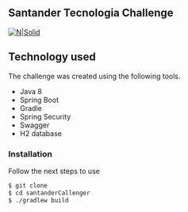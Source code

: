 ## Santander Tecnologia Challenge

[![N|Solid](https://encrypted-tbn0.gstatic.com/images?q=tbn%3AANd9GcTgTf4R8_Un5bL4JFXVo1sakNGPJPsrU7xL2sdsLqIYtw&usqp=CAU&ec=45690268)]()

## Technology used
The challenge was created using the following tools.

  - Java 8
  - Spring Boot
  - Gradle
  - Spring Security
  - Swagger
  - H2 database

### Installation

Follow the next steps to use

```sh
$ git clone
$ cd santanderCallenger
$ ./gradlew build
```
